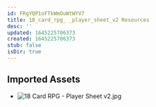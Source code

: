 ```yaml
---
id: FRgYQP1oFTkWmOuWtWYV7
title: 18_card_rpg_ _player_sheet_v2 Resources
desc: ''
updated: 1645225706373
created: 1645225706373
stub: false
isDir: true
---
```

## Imported Assets
- ![18 Card RPG - Player Sheet v2.jpg](/assets/18-card-rpg---player-sheet-v2.jpg)
